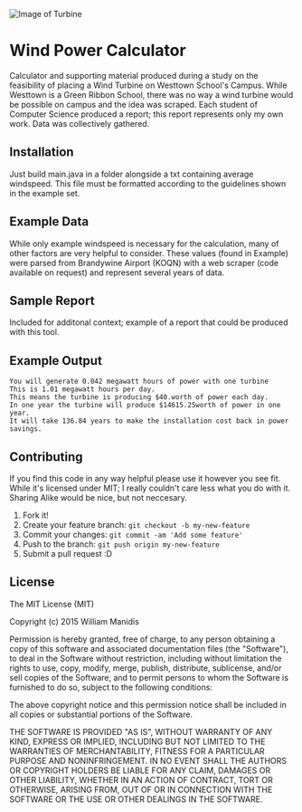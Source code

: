 ![Image of Turbine](http://i.imgur.com/V32jb4y.jpg)
# Wind Power Calculator

Calculator and supporting material produced during a study on the feasibility of placing a Wind Turbine on Westtown School's Campus. While Westtown is a Green Ribbon School, there was no way a wind turbine would be possible on campus and the idea was scraped. Each student of Computer Science produced a report; this report represents only my own work. Data was collectively gathered. 

## Installation
Just build main.java in a folder alongside a txt containing average windspeed. This file must be formatted according to the guidelines shown in the example set. 

## Example Data


While only example windspeed is necessary for the calculation, many of other factors are very helpful to consider. These values (found in Example) were parsed from Brandywine Airport (KOQN) with a web scraper (code available on request) and represent several years of data.
## Sample Report

Included for additonal context; example of a report that could be produced with this tool. 

## Example Output
	You will generate 0.042 megawatt hours of power with one turbine
	This is 1.01 megawatt hours per day.
	This means the turbine is producing $40.worth of power each day.
	In one year the turbine will produce $14615.25worth of power in one year.
	It will take 136.84 years to make the installation cost back in power savings.


## Contributing
If you find this code in any way helpful please use it however you see fit. While it's licensed under MIT; I really couldn't care less what you do with it. Sharing Alike would be nice, but not neccesary. 

1. Fork it!
2. Create your feature branch: `git checkout -b my-new-feature`
3. Commit your changes: `git commit -am 'Add some feature'`
4. Push to the branch: `git push origin my-new-feature`
5. Submit a pull request :D

## License

The MIT License (MIT)

Copyright (c) 2015 William Manidis

Permission is hereby granted, free of charge, to any person obtaining a copy
of this software and associated documentation files (the "Software"), to deal
in the Software without restriction, including without limitation the rights
to use, copy, modify, merge, publish, distribute, sublicense, and/or sell
copies of the Software, and to permit persons to whom the Software is
furnished to do so, subject to the following conditions:

The above copyright notice and this permission notice shall be included in all
copies or substantial portions of the Software.

THE SOFTWARE IS PROVIDED "AS IS", WITHOUT WARRANTY OF ANY KIND, EXPRESS OR
IMPLIED, INCLUDING BUT NOT LIMITED TO THE WARRANTIES OF MERCHANTABILITY,
FITNESS FOR A PARTICULAR PURPOSE AND NONINFRINGEMENT. IN NO EVENT SHALL THE
AUTHORS OR COPYRIGHT HOLDERS BE LIABLE FOR ANY CLAIM, DAMAGES OR OTHER
LIABILITY, WHETHER IN AN ACTION OF CONTRACT, TORT OR OTHERWISE, ARISING FROM,
OUT OF OR IN CONNECTION WITH THE SOFTWARE OR THE USE OR OTHER DEALINGS IN THE
SOFTWARE.